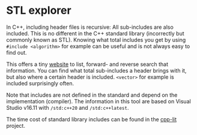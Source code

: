 # STL explorer
In C++, including header files is recursive: All sub-includes are also included. This is no different in the C++ standard library (incorrectly but commonly known as STL). Knowing what total includes you get by using `#include <algorithm>` for example can be useful and is not always easy to find out.

This offers a tiny [website](https://s9w.github.io/stl_explorer/explorer.html) to list, forward- and reverse search that information. You can find what total sub-includes a header brings with it, but also where a certain header is included. `<vector>` for example is included surprisingly often.

Note that includes are not defined in the standard and depend on the implementation (compiler). The information in this tool are based on Visual Studio v16.11 with `/std:c++20` and `/std:c++latest`.

The time cost of standard library includes can be found in the [cpp-lit](https://github.com/s9w/cpp-lit) project.